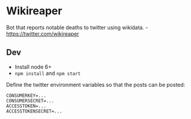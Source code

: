 # Wikireaper

Bot that reports notable deaths to twitter using wikidata. - https://twitter.com/wikireaper

## Dev

* Install node 6+
* `npm install` and `npm start`

Define the twitter environment variables so that the posts can be posted:

    CONSUMERKEY=...
    CONSUMERSECRET=...
    ACCESSTOKEN=...
    ACCESSTOKENSECRET=...


